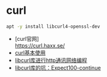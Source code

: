 # curl

```bash
apt -y install libcurl4-openssl-dev
```

- [curl官网]  
  <https://curl.haxx.se/>
- [curl基本使用](curl.use.md)
- [libcurl库进行http通讯网络编程](c++.curl.http.md)
- [libcurl库的坑：Expect100-continue](libcurl.post.expect100-continue.md)
